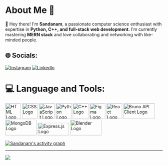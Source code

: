 # About Me 👋  

👋 Hey there! I'm **Sandanam**, a passionate computer science enthusiast with expertise in **Python, C++, and full-stack web development**. I'm currently mastering **MERN stack** and love collaborating and networking with like-minded people.  

## 🌐 Socials:
[![Instagram](https://img.shields.io/badge/Instagram-%23E4405F.svg?logo=Instagram&logoColor=white)](https://www.instagram.com/mr..sandy?igsh=cGY3YmxzN2hvZmZ3) 
[![LinkedIn](https://img.shields.io/badge/LinkedIn-%230077B5.svg?logo=linkedin&logoColor=white)](https://www.linkedin.com/in/sandanam-k-3654b5308/) 
# 💻 Language and Tools:
<img src="https://upload.wikimedia.org/wikipedia/commons/6/61/HTML5_logo_and_wordmark.svg" 
     alt="HTML Logo" 
     width="50" 
     height="50">
<img src="https://upload.wikimedia.org/wikipedia/commons/d/d5/CSS3_logo_and_wordmark.svg" 
     alt="CSS Logo" 
     width="50" 
     height="50">
<img src="https://upload.wikimedia.org/wikipedia/commons/6/6a/JavaScript-logo.png" 
     alt="JavaScript Logo" 
     width="50" 
     height="50">
<img src="https://upload.wikimedia.org/wikipedia/commons/c/c3/Python-logo-notext.svg" alt="Python Logo" width="50" height="50">
<img src="https://upload.wikimedia.org/wikipedia/commons/1/18/ISO_C%2B%2B_Logo.svg" 
     alt="C++ Logo" 
     width="50" 
     height="50">
<img src="https://upload.wikimedia.org/wikipedia/commons/3/33/Figma-logo.svg" 
     alt="Figma Logo" 
     width="50" 
     height="50">
<img src="https://upload.wikimedia.org/wikipedia/commons/a/a7/React-icon.svg" 
     alt="React Logo" 
     width="50" 
     height="50">
<img src="https://www.usebruno.com/logo.png" alt="Bruno API Client Logo" width="100" height="50">
<img src="https://1000logos.net/wp-content/uploads/2020/08/MongoDB-Logo.png" 
     alt="MongoDB Logo" 
     width="100" 
     height="50">
<img src="https://www.vectorlogo.zone/logos/expressjs/expressjs-ar21.svg" 
     alt="Express.js Logo" 
     width="100" 
     height="40">
<img src="https://download.blender.org/branding/blender_logo.png" alt="Blender Logo" width="100" height="50">

[![Sandanam's activity graph](https://github-readme-activity-graph.vercel.app/graph?username=4SxSANDY&bg_color=000000&color=f5f5f5&line=9e4c98&point=f5f5f5&area=true&hide_border=true)](https://github.com/ashutosh00710/github-readme-activity-graph)



---

[![](https://visitcount.itsvg.in/api?id=blesjosh&icon=0&color=4)](https://visitcount.itsvg.in)
